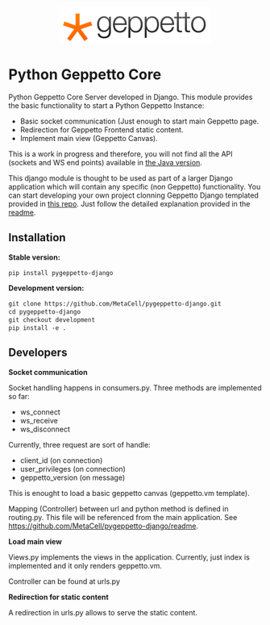 <p align="center">
  <img src="https://github.com/tarelli/bucket/blob/master/geppetto%20logo.png?raw=true" alt="Geppetto logo"/>
</p>

# Python Geppetto Core
Python Geppetto Core Server developed in Django. This module provides the basic functionality to start a Python Geppetto Instance:
- Basic socket communication (Just enough to start main Geppetto page.
- Redirection for Geppetto Frontend static content.
- Implement main view (Geppetto Canvas).

This is a work in progress and therefore, you will not find all the API (sockets and WS end points) available in [the Java version](https://github.com/openworm/org.geppetto.frontend/tree/master/src/main/java/org/geppetto/frontend).

This django module is thought to be used as part of a larger Django application which will contain any specific (non Geppetto) functionality. You can start developing your own project clonning Geppetto Django templated provided in [this repo](https://github.com/MetaCell/geppetto-django-template). Just follow the detailed explanation provided in the [readme](https://github.com/MetaCell/geppetto-django-template).


## Installation

**Stable version:**
```
pip install pygeppetto-django
```

**Development version:**
```
git clone https://github.com/MetaCell/pygeppetto-django.git
cd pygeppetto-django
git checkout development
pip install -e .
```

## Developers

**Socket communication**

Socket handling happens in consumers.py. Three methods are implemented so far:
- ws_connect
- ws_receive
- ws_disconnect

Currently, three request are sort of handle:
- client_id (on connection)
- user_privileges (on connection)
- geppetto_version (on message)

This is enought to load a basic geppetto canvas (geppetto.vm template).

Mapping (Controller) between url and python method is defined in routing.py. This file will be referenced from the main application. See https://github.com/MetaCell/pygeppetto-django/readme.


**Load main view**

Views.py implements the views in the application. Currently, just index is implemented and it only renders geppetto.vm.

Controller can be found at urls.py

**Redirection for static content**

A redirection in urls.py allows to serve the static content.

